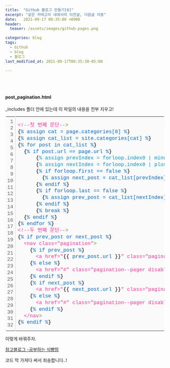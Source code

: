 ```yaml
---
title:  "Github 블로그 만들기[6]"
excerpt: "같은 카테고리 내에서의 이전글, 다음글 이동"
date:   2021-09-17 00:35:00 +0900
header:
  teaser: /assets/images/github-pages.png

categories: blog
tags:
  - Github
  - blog
  - 블로그
last_modified_at: 2021-09-17T00:35:30-05:00

---
```


<br/>

<br/>

#### post_pagination.html

_includes 폴더 안에 있는데 이 파일의 내용을 전부 지우고!

<div class="colorscripter-code" style="color:#010101;font-family:Consolas, 'Liberation Mono', Menlo, Courier, monospace !important; position:relative !important;overflow:auto"><table class="colorscripter-code-table" style="margin:0;padding:0;border:none;background-color:#fafafa;border-radius:4px;" cellspacing="0" cellpadding="0"><tr><td style="padding:6px;border-right:2px solid #e5e5e5"><div style="margin:0;padding:0;word-break:normal;text-align:right;color:#666;font-family:Consolas, 'Liberation Mono', Menlo, Courier, monospace !important;line-height:130%"><div style="line-height:130%">1</div><div style="line-height:130%">2</div><div style="line-height:130%">3</div><div style="line-height:130%">4</div><div style="line-height:130%">5</div><div style="line-height:130%">6</div><div style="line-height:130%">7</div><div style="line-height:130%">8</div><div style="line-height:130%">9</div><div style="line-height:130%">10</div><div style="line-height:130%">11</div><div style="line-height:130%">12</div><div style="line-height:130%">13</div><div style="line-height:130%">14</div><div style="line-height:130%">15</div><div style="line-height:130%">16</div><div style="line-height:130%">17</div><div style="line-height:130%">18</div><div style="line-height:130%">19</div><div style="line-height:130%">20</div><div style="line-height:130%">21</div><div style="line-height:130%">22</div><div style="line-height:130%">23</div><div style="line-height:130%">24</div><div style="line-height:130%">25</div><div style="line-height:130%">26</div><div style="line-height:130%">27</div><div style="line-height:130%">28</div><div style="line-height:130%">29</div><div style="line-height:130%">30</div><div style="line-height:130%">31</div><div style="line-height:130%">32</div></div></td><td style="padding:6px 0;text-align:left"><div style="margin:0;padding:0;color:#010101;font-family:Consolas, 'Liberation Mono', Menlo, Courier, monospace !important;line-height:130%"><div style="padding:0 6px; white-space:pre; line-height:130%"><span style="color:#ff3399">&lt;!--첫&nbsp;번째&nbsp;문단--</span><span style="color:#4DA51B">&gt;</span><span style="color:#ff3399"></span></div><div style="padding:0 6px; white-space:pre; line-height:130%"><span style="color:#ff3399"></span>{<span style="color:#0066cc">%&nbsp;assign&nbsp;cat&nbsp;=&nbsp;page.categories[0]&nbsp;%</span>}<span style="color:#ff3399"></span></div><div style="padding:0 6px; white-space:pre; line-height:130%"><span style="color:#ff3399"></span>{<span style="color:#0066cc">%&nbsp;assign&nbsp;cat_list&nbsp;=&nbsp;site.categories[cat]&nbsp;%</span>}<span style="color:#ff3399"></span></div><div style="padding:0 6px; white-space:pre; line-height:130%"><span style="color:#ff3399"></span>{<span style="color:#0066cc">%&nbsp;for&nbsp;post&nbsp;in&nbsp;cat_list&nbsp;%</span>}<span style="color:#ff3399"></span></div><div style="padding:0 6px; white-space:pre; line-height:130%"><span style="color:#ff3399">&nbsp;&nbsp;</span>{<span style="color:#0066cc">%&nbsp;if&nbsp;post.url&nbsp;==&nbsp;page.url&nbsp;%</span>}<span style="color:#ff3399"></span></div><div style="padding:0 6px; white-space:pre; line-height:130%"><span style="color:#ff3399">&nbsp;&nbsp;&nbsp;&nbsp;&nbsp;&nbsp;</span>{<span style="color:#0099cc">%&nbsp;assign&nbsp;prevIndex&nbsp;=&nbsp;forloop.index0&nbsp;|&nbsp;minus</span><span style="color:#ff3399">:</span><span style="color:#0066cc">&nbsp;1&nbsp;%</span>}<span style="color:#ff3399"></span></div><div style="padding:0 6px; white-space:pre; line-height:130%"><span style="color:#ff3399">&nbsp;&nbsp;&nbsp;&nbsp;&nbsp;&nbsp;</span>{<span style="color:#0099cc">%&nbsp;assign&nbsp;nextIndex&nbsp;=&nbsp;forloop.index0&nbsp;|&nbsp;plus</span><span style="color:#ff3399">:</span><span style="color:#0066cc">&nbsp;1&nbsp;%</span>}<span style="color:#ff3399"></span></div><div style="padding:0 6px; white-space:pre; line-height:130%"><span style="color:#ff3399">&nbsp;&nbsp;&nbsp;&nbsp;&nbsp;&nbsp;</span>{<span style="color:#0066cc">%&nbsp;if&nbsp;forloop.first&nbsp;==&nbsp;false&nbsp;%</span>}<span style="color:#ff3399"></span></div><div style="padding:0 6px; white-space:pre; line-height:130%"><span style="color:#ff3399">&nbsp;&nbsp;&nbsp;&nbsp;&nbsp;&nbsp;&nbsp;&nbsp;</span>{<span style="color:#0066cc">%&nbsp;assign&nbsp;next_post&nbsp;=&nbsp;cat_list[prevIndex]&nbsp;%</span>}<span style="color:#ff3399"></span></div><div style="padding:0 6px; white-space:pre; line-height:130%"><span style="color:#ff3399">&nbsp;&nbsp;&nbsp;&nbsp;&nbsp;&nbsp;</span>{<span style="color:#0066cc">%&nbsp;endif&nbsp;%</span>}<span style="color:#ff3399"></span></div><div style="padding:0 6px; white-space:pre; line-height:130%"><span style="color:#ff3399">&nbsp;&nbsp;&nbsp;&nbsp;&nbsp;&nbsp;</span>{<span style="color:#0066cc">%&nbsp;if&nbsp;forloop.last&nbsp;==&nbsp;false&nbsp;%</span>}<span style="color:#ff3399"></span></div><div style="padding:0 6px; white-space:pre; line-height:130%"><span style="color:#ff3399">&nbsp;&nbsp;&nbsp;&nbsp;&nbsp;&nbsp;&nbsp;&nbsp;</span>{<span style="color:#0066cc">%&nbsp;assign&nbsp;prev_post&nbsp;=&nbsp;cat_list[nextIndex]&nbsp;%</span>}<span style="color:#ff3399"></span></div><div style="padding:0 6px; white-space:pre; line-height:130%"><span style="color:#ff3399">&nbsp;&nbsp;&nbsp;&nbsp;&nbsp;&nbsp;</span>{<span style="color:#0066cc">%&nbsp;endif&nbsp;%</span>}<span style="color:#ff3399"></span></div><div style="padding:0 6px; white-space:pre; line-height:130%"><span style="color:#ff3399">&nbsp;&nbsp;&nbsp;&nbsp;&nbsp;&nbsp;</span>{<span style="color:#0066cc">%&nbsp;break&nbsp;%</span>}<span style="color:#ff3399"></span></div><div style="padding:0 6px; white-space:pre; line-height:130%"><span style="color:#ff3399">&nbsp;&nbsp;</span>{<span style="color:#0066cc">%&nbsp;endif&nbsp;%</span>}<span style="color:#ff3399"></span></div><div style="padding:0 6px; white-space:pre; line-height:130%"><span style="color:#ff3399"></span>{<span style="color:#0066cc">%&nbsp;endfor&nbsp;%</span>}<span style="color:#ff3399"></span></div><div style="padding:0 6px; white-space:pre; line-height:130%"><span style="color:#ff3399"></span></div><div style="padding:0 6px; white-space:pre; line-height:130%"><span style="color:#ff3399">&lt;!--두&nbsp;번째&nbsp;문단--</span><span style="color:#4DA51B">&gt;</span><span style="color:#ff3399"></span></div><div style="padding:0 6px; white-space:pre; line-height:130%"><span style="color:#ff3399"></span>{<span style="color:#0066cc">%&nbsp;if&nbsp;prev_post&nbsp;or&nbsp;next_post&nbsp;%</span>}<span style="color:#ff3399"></span></div><div style="padding:0 6px; white-space:pre; line-height:130%"><span style="color:#ff3399">&nbsp;&nbsp;&lt;nav&nbsp;class="pagination"</span><span style="color:#4DA51B">&gt;</span><span style="color:#ff3399"></span></div><div style="padding:0 6px; white-space:pre; line-height:130%"><span style="color:#ff3399">&nbsp;&nbsp;&nbsp;&nbsp;</span>{<span style="color:#0066cc">%&nbsp;if&nbsp;prev_post&nbsp;%</span>}<span style="color:#ff3399"></span></div><div style="padding:0 6px; white-space:pre; line-height:130%"><span style="color:#ff3399">&nbsp;&nbsp;&nbsp;&nbsp;&nbsp;&nbsp;&lt;a&nbsp;href="</span>{<span style="color:#ff3399"></span>{<span style="color:#0066cc">&nbsp;prev_post.url&nbsp;</span>}<span style="color:#0066cc"></span>}<span style="color:#ff3399">"&nbsp;class="pagination--pager"</span><span style="color:#4DA51B">&gt;</span><span style="color:#ff3399"></span>{<span style="color:#ff3399"></span>{<span style="color:#0099cc">&nbsp;site.data.ui-text[site.locale].pagination_previous&nbsp;|&nbsp;default</span><span style="color:#ff3399">:</span><span style="color:#0066cc">&nbsp;"Previous"&nbsp;</span>}<span style="color:#0066cc"></span>}<span style="color:#ff3399">&lt;/a</span><span style="color:#4DA51B">&gt;</span><span style="color:#ff3399"></span></div><div style="padding:0 6px; white-space:pre; line-height:130%"><span style="color:#ff3399">&nbsp;&nbsp;&nbsp;&nbsp;</span>{<span style="color:#0066cc">%&nbsp;else&nbsp;%</span>}<span style="color:#ff3399"></span></div><div style="padding:0 6px; white-space:pre; line-height:130%"><span style="color:#ff3399">&nbsp;&nbsp;&nbsp;&nbsp;&nbsp;&nbsp;&lt;a&nbsp;href="#"&nbsp;class="pagination--pager&nbsp;disabled"</span><span style="color:#4DA51B">&gt;</span><span style="color:#ff3399"></span>{<span style="color:#ff3399"></span>{<span style="color:#0099cc">&nbsp;site.data.ui-text[site.locale].pagination_previous&nbsp;|&nbsp;default</span><span style="color:#ff3399">:</span><span style="color:#0066cc">&nbsp;"Previous"&nbsp;</span>}<span style="color:#0066cc"></span>}<span style="color:#ff3399">&lt;/a</span><span style="color:#4DA51B">&gt;</span><span style="color:#ff3399"></span></div><div style="padding:0 6px; white-space:pre; line-height:130%"><span style="color:#ff3399">&nbsp;&nbsp;&nbsp;&nbsp;</span>{<span style="color:#0066cc">%&nbsp;endif&nbsp;%</span>}<span style="color:#ff3399"></span></div><div style="padding:0 6px; white-space:pre; line-height:130%"><span style="color:#ff3399">&nbsp;&nbsp;&nbsp;&nbsp;</span>{<span style="color:#0066cc">%&nbsp;if&nbsp;next_post&nbsp;%</span>}<span style="color:#ff3399"></span></div><div style="padding:0 6px; white-space:pre; line-height:130%"><span style="color:#ff3399">&nbsp;&nbsp;&nbsp;&nbsp;&nbsp;&nbsp;&lt;a&nbsp;href="</span>{<span style="color:#ff3399"></span>{<span style="color:#0066cc">&nbsp;next_post.url&nbsp;</span>}<span style="color:#0066cc"></span>}<span style="color:#ff3399">"&nbsp;class="pagination--pager"</span><span style="color:#4DA51B">&gt;</span><span style="color:#ff3399"></span>{<span style="color:#ff3399"></span>{<span style="color:#0099cc">&nbsp;site.data.ui-text[site.locale].pagination_next&nbsp;|&nbsp;default</span><span style="color:#ff3399">:</span><span style="color:#0066cc">&nbsp;"Next"&nbsp;</span>}<span style="color:#0066cc"></span>}<span style="color:#ff3399">&lt;/a</span><span style="color:#4DA51B">&gt;</span><span style="color:#ff3399"></span></div><div style="padding:0 6px; white-space:pre; line-height:130%"><span style="color:#ff3399">&nbsp;&nbsp;&nbsp;&nbsp;</span>{<span style="color:#0066cc">%&nbsp;else&nbsp;%</span>}<span style="color:#ff3399"></span></div><div style="padding:0 6px; white-space:pre; line-height:130%"><span style="color:#ff3399">&nbsp;&nbsp;&nbsp;&nbsp;&nbsp;&nbsp;&lt;a&nbsp;href="#"&nbsp;class="pagination--pager&nbsp;disabled"</span><span style="color:#4DA51B">&gt;</span><span style="color:#ff3399"></span>{<span style="color:#ff3399"></span>{<span style="color:#0099cc">&nbsp;site.data.ui-text[site.locale].pagination_next&nbsp;|&nbsp;default</span><span style="color:#ff3399">:</span><span style="color:#0066cc">&nbsp;"Next"&nbsp;</span>}<span style="color:#0066cc"></span>}<span style="color:#ff3399">&lt;/a</span><span style="color:#4DA51B">&gt;</span><span style="color:#ff3399"></span></div><div style="padding:0 6px; white-space:pre; line-height:130%"><span style="color:#ff3399">&nbsp;&nbsp;&nbsp;&nbsp;</span>{<span style="color:#0066cc">%&nbsp;endif&nbsp;%</span>}<span style="color:#ff3399"></span></div><div style="padding:0 6px; white-space:pre; line-height:130%"><span style="color:#ff3399">&nbsp;&nbsp;&lt;/nav</span><span style="color:#4DA51B">&gt;</span><span style="color:#ff3399"></span></div><div style="padding:0 6px; white-space:pre; line-height:130%"><span style="color:#ff3399"></span>{<span style="color:#0066cc">%&nbsp;endif&nbsp;%</span>}</div></div><div style="text-align:right;margin-top:-13px;margin-right:5px;font-size:9px;font-style:italic"><a href="http://colorscripter.com/info#e" target="_blank" style="color:#e5e5e5text-decoration:none">Colored by Color Scripter</a></div></td><td style="vertical-align:bottom;padding:0 2px 4px 0"><a href="http://colorscripter.com/info#e" target="_blank" style="text-decoration:none;color:white"><span style="font-size:9px;word-break:normal;background-color:#e5e5e5;color:white;border-radius:10px;padding:1px">cs</span></a></td></tr></table></div>

이렇게 바꿔주자.

[참고블로그 -공부하는 식빵맘](https://ansohxxn.github.io/blog/prevnext/)

코드 막 가져다 써서 죄송합니다..!